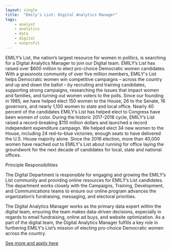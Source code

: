 ```yaml
---
layout: single
title:  "Emily's List: Digital Analytics Manager"
tags: 
    - analyst
    - analytics
    - data
    - digital
    - nonprofit
---
```


EMILY’s List, the nation’s largest resource for women in politics, is searching for a Digital Analytics Manager to join our Digital team. EMILY’s List has raised over $600 million to elect pro-choice Democratic women candidates. With a grassroots community of over five million members, EMILY's List helps Democratic women win competitive campaigns – across the country and up and down the ballot – by recruiting and training candidates, supporting strong campaigns, researching the issues that impact women and families, and turning out women voters to the polls. Since our founding in 1985, we have helped elect 150 women to the House, 26 to the Senate, 16 governors, and nearly 1,100 women to state and local office. Nearly 40 percent of the candidates EMILY’s List has helped elect to Congress have been women of color. During the historic 2017-2018 cycle, EMILY’s List raised a record-breaking $110 million dollars and launched a record independent expenditure campaign. We helped elect 34 new women to the House, including 24 red-to-blue victories; enough seats to have delivered the U.S. House majority alone. Since the 2016 election, more than 40,000 women have reached out to EMILY's List about running for office laying the groundwork for the next decade of candidates for local, state and national offices.

Principle Responsibilities

The Digital Department is responsible for engaging and growing the EMILY’s List community and providing online resources for EMILY’s List candidates. The department works closely with the Campaigns, Training, Development, and Communications teams to ensure our online program advances the organization’s fundraising, messaging, and electoral priorities.

The Digital Analytics Manager works as the primary data expert within the digital team, ensuring the team makes data-driven decisions, especially in regards to email fundraising, online ad buys, and website optimization. As a part of the digital team, the Digital Analytics Manager fulfills a key role in furthering EMILY’s List’s mission of electing pro-choice Democratic women across the country.

[See more and apply here](https://secure.emilyslist.org/page/-/Job%20Descriptions/Digital%20Analytics%20Manager%20AD.pdf)
